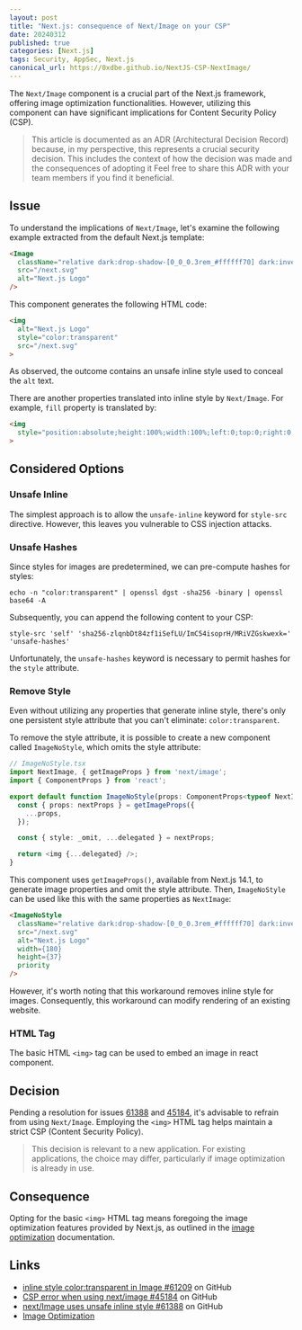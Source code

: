 ```yaml
---
layout: post
title: "Next.js: consequence of Next/Image on your CSP"
date: 20240312
published: true
categories: [Next.js]
tags: Security, AppSec, Next.js
canonical_url: https://0xdbe.github.io/NextJS-CSP-NextImage/
---
```


The ``Next/Image`` component is a crucial part of the Next.js framework, offering image optimization functionalities.
However, utilizing this component can have significant implications for Content Security Policy (CSP).

> This article is documented as an ADR (Architectural Decision Record) because, in my perspective, this represents a crucial security decision.
> This includes the context of how the decision was made and the consequences of adopting it
> Feel free to share this ADR with your team members if you find it beneficial.

## Issue

To understand the implications of ``Next/Image``, let's examine the following example extracted from the default Next.js template:

``` html
<Image
  className="relative dark:drop-shadow-[0_0_0.3rem_#ffffff70] dark:invert"
  src="/next.svg"
  alt="Next.js Logo"
/>
```

This component generates the following HTML code:

```html
<img
  alt="Next.js Logo"
  style="color:transparent"
  src="/next.svg"
>
```

As observed, the outcome contains an unsafe inline style used to conceal the ``alt`` text.

There are another properties translated into inline style by ``Next/Image``.
For example, ``fill`` property is translated by:

```html
<img
  style="position:absolute;height:100%;width:100%;left:0;top:0;right:0;bottom:0;object-fit:contain;color:transparent"
>
```

## Considered Options

### Unsafe Inline

The simplest approach is to allow the ``unsafe-inline`` keyword for ``style-src`` directive.
However, this leaves you vulnerable to CSS injection attacks.

### Unsafe Hashes

Since styles for images are predetermined, we can pre-compute hashes for styles:

```
echo -n "color:transparent" | openssl dgst -sha256 -binary | openssl base64 -A
```

Subsequently, you can append the following content to your CSP:

```
style-src 'self' 'sha256-zlqnbDt84zf1iSefLU/ImC54isoprH/MRiVZGskwexk=' 'unsafe-hashes'
```

Unfortunately, the ``unsafe-hashes`` keyword is necessary to permit hashes for the ``style`` attribute.

### Remove Style

Even without utilizing any properties that generate inline style, there's only one persistent style attribute that you can't eliminate: ``color:transparent``.

To remove the style attribute, it is possible to create a new component called ``ImageNoStyle``, which omits the style attribute:

``` typescript
// ImageNoStyle.tsx
import NextImage, { getImageProps } from 'next/image';
import { ComponentProps } from 'react';

export default function ImageNoStyle(props: ComponentProps<typeof NextImage>) {
  const { props: nextProps } = getImageProps({
    ...props,
  });

  const { style: _omit, ...delegated } = nextProps;

  return <img {...delegated} />;
}
```

This component uses ``getImageProps()``, available from Next.js 14.1, to generate image properties and omit the style attribute.
Then, ``ImageNoStyle`` can be used like this with the same properties as ``NextImage``:

``` html
<ImageNoStyle
  className="relative dark:drop-shadow-[0_0_0.3rem_#ffffff70] dark:invert"
  src="/next.svg"
  alt="Next.js Logo"
  width={180}
  height={37}
  priority
/>
```

However, it's worth noting that this workaround removes inline style for images.
Consequently, this workaround can modify rendering of an existing website.

### HTML Tag

The basic HTML ``<img>`` tag can be used to embed an image in react component.

## Decision

Pending a resolution for issues [61388](https://github.com/vercel/next.js/issues/61388) and [45184](https://github.com/vercel/next.js/issues/45184), it's advisable to refrain from using ``Next/Image``.
Employing the ``<img>`` HTML tag helps maintain a strict CSP (Content Security Policy).

> This decision is relevant to a new application.
> For existing applications, the choice may differ, particularly if image optimization is already in use.

## Consequence

Opting for the basic ``<img>`` HTML tag means foregoing the image optimization features provided by Next.js, as outlined in the [image optimization](https://nextjs.org/docs/pages/building-your-application/optimizing/images) documentation.

## Links

- [inline style color:transparent in Image #61209](https://github.com/vercel/next.js/discussions/61209) on GitHub
- [CSP error when using next/image #45184](https://github.com/vercel/next.js/issues/45184) on GitHub
- [next/Image uses unsafe inline style #61388](https://github.com/vercel/next.js/issues/61388) on GitHub
- [Image Optimization](https://nextjs.org/docs/pages/building-your-application/optimizing/images)
